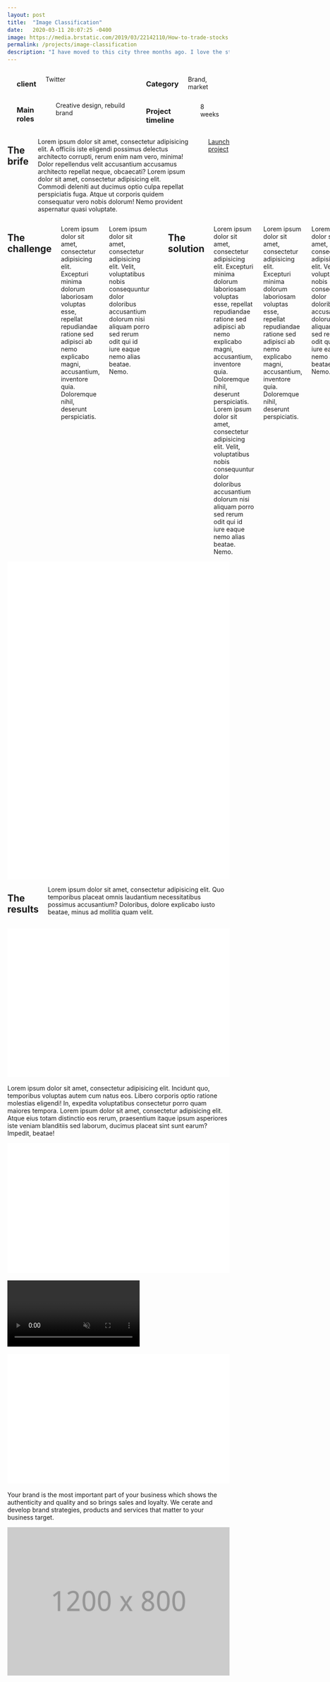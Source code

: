 ```yaml
---
layout: post
title:  "Image Classification"
date:   2020-03-11 20:07:25 -0400
image: https://media.brstatic.com/2019/03/22142110/How-to-trade-stocks.jpg
permalink: /projects/image-classification
description: "I have moved to this city three months ago. I love the street food here. On weekends, I explore new eating joints. This way, I get to learn the routes of this city and prepare myself professionally. Being a sales professional, my profile requires a lot of traveling."
---
```

<div class="full">
    <div class="large-6 columns">
      <div class="row">
        <div class="large-5 columns">
          <div class="spacing"></div>
          <h3 class="meta-title">client</h3>
          <p class="meta-data">Twitter</p>
        </div>
        <div class="large-7 columns">
          <div class="spacing"></div>
          <h3 class="meta-title">Main roles</h3>
          <p class="meta-data">Creative design, rebuild brand</p>
        </div>
      </div>
      <div class="spacing"></div>
      <div class="row">
        <div class="large-5 columns">
          <h3 class="meta-title">Category</h3>
          <p class="meta-data">Brand, market</p>
        </div>
        <div class="large-7 columns">
          <h3 class="meta-title">Project timeline</h3>
          <p class="meta-data">8 weeks</p>
        </div>
      </div>
      <div class="four spacing"></div>
    </div>
    <div class="large-6 columns">
      <h2 class="colored-title">The brife</h2>
      <p class="big-text">
          Lorem ipsum dolor sit amet, consectetur adipisicing elit. A officiis iste eligendi possimus delectus architecto corrupti, rerum enim nam vero, minima! Dolor repellendus velit accusantium accusamus architecto repellat neque, obcaecati? Lorem ipsum dolor sit amet, consectetur adipisicing elit. Commodi deleniti aut ducimus optio culpa repellat perspiciatis fuga. Atque ut corporis quidem consequatur vero nobis dolorum! Nemo provident aspernatur quasi voluptate.
      </p>
      <div class="spacing"></div>
      <p>
        <a href="#" class="boxed button black launch">Launch project <i class="icon-arrows-slim-right"></i> </a>
      </p>
    </div>
</div>
<div class="full light-grey">
    <div class="large-6 columns">
      <h2>The challenge</h2>
      <p>Lorem ipsum dolor sit amet, consectetur adipisicing elit. Excepturi minima dolorum laboriosam voluptas esse, repellat repudiandae ratione sed adipisci ab nemo explicabo magni, accusantium, inventore quia. Doloremque nihil, deserunt perspiciatis.</p>
      <p>Lorem ipsum dolor sit amet, consectetur adipisicing elit. Velit, voluptatibus nobis consequuntur dolor doloribus accusantium dolorum nisi aliquam porro sed rerum odit qui id iure eaque nemo alias beatae. Nemo.</p>
      <div class="four spacing"></div>
      <h2>The solution</h2>
      <p>Lorem ipsum dolor sit amet, consectetur adipisicing elit. Excepturi minima dolorum laboriosam voluptas esse, repellat repudiandae ratione sed adipisci ab nemo explicabo magni, accusantium, inventore quia. Doloremque nihil, deserunt perspiciatis.
      Lorem ipsum dolor sit amet, consectetur adipisicing elit. Velit, voluptatibus nobis consequuntur dolor doloribus accusantium dolorum nisi aliquam porro sed rerum odit qui id iure eaque nemo alias beatae. Nemo.</p>
      <p>Lorem ipsum dolor sit amet, consectetur adipisicing elit. Excepturi minima dolorum laboriosam voluptas esse, repellat repudiandae ratione sed adipisci ab nemo explicabo magni, accusantium, inventore quia. Doloremque nihil, deserunt perspiciatis.</p>
      <p>Lorem ipsum dolor sit amet, consectetur adipisicing elit. Velit, voluptatibus nobis consequuntur dolor doloribus accusantium dolorum nisi aliquam porro sed rerum odit qui id iure eaque nemo alias beatae. Nemo.</p>
      <p>Lorem ipsum dolor sit amet, consectetur adipisicing elit. Excepturi minima dolorum laboriosam voluptas esse, repellat repudiandae ratione sed adipisci ab nemo explicabo magni, accusantium, inventore quia. Doloremque nihil, deserunt perspiciatis.
      Lorem ipsum dolor sit amet, consectetur adipisicing elit. Velit, voluptatibus nobis consequuntur dolor doloribus accusantium dolorum nisi aliquam porro sed rerum odit qui id iure eaque nemo alias beatae. Nemo.</p>
      <p>Lorem ipsum dolor sit amet, consectetur adipisicing elit. Excepturi minima dolorum laboriosam voluptas esse, repellat repudiandae ratione sed adipisci ab nemo explicabo magni, accusantium, inventore quia. Doloremque nihil, deserunt perspiciatis.</p>
      <p>Lorem ipsum dolor sit amet, consectetur adipisicing elit. Velit, voluptatibus nobis consequuntur dolor doloribus accusantium dolorum nisi aliquam porro sed rerum odit qui id iure eaque nemo alias beatae. Nemo.</p>
    </div>
    <div class="large-6 columns">
      <img src="assets/images/@stock/iphones.png" alt="">
    </div>
</div>
<div class="full">
  <div class="large-12 columns">
    <h2>The results</h2>
    <p class="big-text">Lorem ipsum dolor sit amet, consectetur adipisicing elit. Quo temporibus placeat omnis laudantium necessitatibus possimus accusantium? Doloribus, dolore explicabo iusto beatae, minus ad mollitia quam velit.</p>
  </div>
</div>
<div class="full colored-bg red">
  <p class="centered-text">
    <img src="assets/images/@stock/result-1.png" alt="">
  </p>
</div>
<div class="full">
  <p>Lorem ipsum dolor sit amet, consectetur adipisicing elit. Incidunt quo, temporibus voluptas autem cum natus eos. Libero corporis optio ratione molestias eligendi! In, expedita voluptatibus consectetur porro quam maiores tempora. Lorem ipsum dolor sit amet, consectetur adipisicing elit. Atque eius totam distinctio eos rerum, praesentium itaque ipsum asperiores iste veniam blanditiis sed laborum, ducimus placeat sint sunt earum? Impedit, beatae!
  </p>
</div>
<div class="full colored-bg purple">
  <p class="centered-text">
    <img src="assets/images/@stock/result-2.png" alt="">
  </p>
</div>
<div class="full case-video-wrapper">
<!--           <div class="case-image-placeholder">
      <img src="assets/images/@stock/case-study.jpg" alt="">
    </div> -->
    <video loop muted playsinline autoplay preload>
      <source src='assets/images/@stock/case-study.mp4' type='video/mp4'>
    </video>
</div>
<div class="full colored-bg orange">
  <p class="centered-text">
    <img src="assets/images/@stock/result-3.png" alt="">
  </p>
</div>
<div class="full">
  <p class="big-text">Your brand is the most important part of your business which shows the authenticity and quality and so brings sales and loyalty. We cerate and develop brand strategies, products and services that matter to your business target.
</div>
<div class="full light-grey">
    <p class="centered-text">
      <img src="assets/images/@stock/result-4.jpg" alt="">
    </p>
</div>